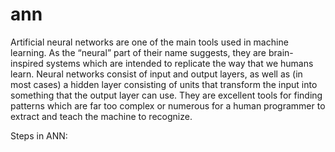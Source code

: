 # ann

Artificial neural networks are one of the main tools used in machine learning. 
As the “neural” part of their name suggests, they are brain-inspired systems which are
intended to replicate the way that we humans learn. Neural networks consist of input and 
output layers, as well as (in most cases) a hidden layer consisting of units that transform 
the input into something that the output layer can use. They are excellent tools for finding 
patterns which are far too complex or numerous for a human programmer to extract and teach 
the machine to recognize.

Steps in ANN:
